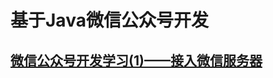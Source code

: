 # 基于Java微信公众号开发    

## [微信公众号开发学习(1)——接入微信服务器 ](https://blog.csdn.net/jilige/article/details/107381520)

